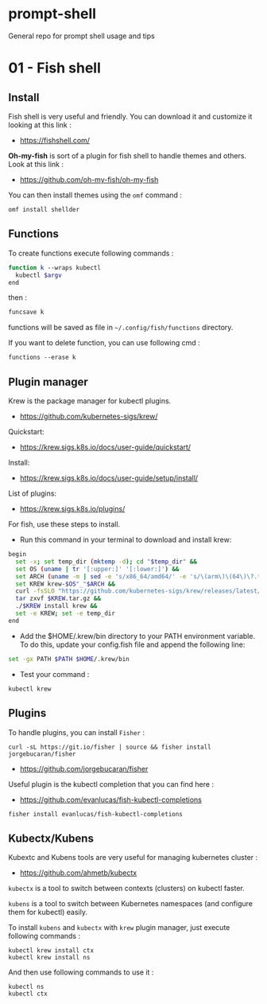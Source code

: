 # prompt-shell
General repo for prompt shell usage and tips

# 01 - Fish shell

## Install

Fish shell is very useful and friendly. You can download it and customize it looking at this link :

- https://fishshell.com/

**Oh-my-fish** is sort of a plugin for fish shell to handle themes and others. Look at this link :

- https://github.com/oh-my-fish/oh-my-fish

You can then install themes using the `omf` command :

```
omf install shellder
```

## Functions

To create functions execute following commands :

```bash
function k --wraps kubectl
  kubectl $argv
end
```

then :

```bash
funcsave k
```

functions will be saved as file in `~/.config/fish/functions` directory.

If you want to delete function, you can use following cmd :

```
functions --erase k
```

## Plugin manager

Krew is the package manager for kubectl plugins.

- https://github.com/kubernetes-sigs/krew/

Quickstart:
- https://krew.sigs.k8s.io/docs/user-guide/quickstart/

Install:
- https://krew.sigs.k8s.io/docs/user-guide/setup/install/

List of plugins: 
- https://krew.sigs.k8s.io/plugins/


For fish, use these steps to install.
  - Run this command in your terminal to download and install krew:
```bash
begin
  set -x; set temp_dir (mktemp -d); cd "$temp_dir" &&
  set OS (uname | tr '[:upper:]' '[:lower:]') &&
  set ARCH (uname -m | sed -e 's/x86_64/amd64/' -e 's/\(arm\)\(64\)\?.*/\1\2/' -e 's/aarch64$/arm64/') &&
  set KREW krew-$OS"_"$ARCH &&
  curl -fsSLO "https://github.com/kubernetes-sigs/krew/releases/latest/download/$KREW.tar.gz" &&
  tar zxvf $KREW.tar.gz &&
  ./$KREW install krew &&
  set -e KREW; set -e temp_dir
end
```
  - Add the $HOME/.krew/bin directory to your PATH environment variable. To do this, update your config.fish file and append the following line:
```bash
set -gx PATH $PATH $HOME/.krew/bin
```
  - Test your command :
```
kubectl krew
```

## Plugins

To handle plugins, you can install `Fisher` :

```
curl -sL https://git.io/fisher | source && fisher install jorgebucaran/fisher
```

- https://github.com/jorgebucaran/fisher

Useful plugin is the kubectl completion that you can find here :

- https://github.com/evanlucas/fish-kubectl-completions

```
fisher install evanlucas/fish-kubectl-completions
```

## Kubectx/Kubens

Kubextc and Kubens tools are very useful for managing kubernetes cluster :

- https://github.com/ahmetb/kubectx

`kubectx` is a tool to switch between contexts (clusters) on kubectl faster.

`kubens` is a tool to switch between Kubernetes namespaces (and configure them for kubectl) easily.

To install `kubens` and `kubectx` with `krew` plugin manager, just execute following commands :

```
kubectl krew install ctx
kubectl krew install ns
```

And then use following commands to use it :
```
kubectl ns
kubectl ctx
```


